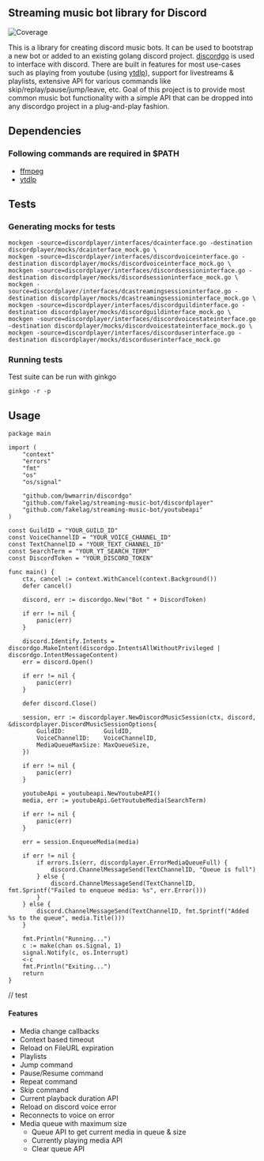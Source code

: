 ## Streaming music bot library for Discord
![Coverage](https://img.shields.io/badge/Coverage-92.4%25-brightgreen)

This is a library for creating discord music bots. It can be used to bootstrap a new bot or added to an existing golang discord project. [discordgo](https://github.com/bwmarrin/discordgo) is used to interface with discord. There are built in features for most use-cases such as playing from youtube (using [ytdlp](https://github.com/yt-dlp/yt-dlp)), support for livestreams & playlists, extensive API for various commands like skip/replay/pause/jump/leave, etc. Goal of this project is to provide most common music bot functionality with a simple API that can be dropped into any discordgo project in a plug-and-play fashion.

## Dependencies
### Following commands are required in $PATH
- [ffmpeg](https://ffmpeg.org/)
- [ytdlp](https://github.com/yt-dlp/yt-dlp)

## Tests
### Generating mocks for tests
```shell
mockgen -source=discordplayer/interfaces/dcainterface.go -destination discordplayer/mocks/dcainterface_mock.go \
mockgen -source=discordplayer/interfaces/discordvoiceinterface.go -destination discordplayer/mocks/discordvoiceinterface_mock.go \
mockgen -source=discordplayer/interfaces/discordsessioninterface.go -destination discordplayer/mocks/discordsessioninterface_mock.go \
mockgen -source=discordplayer/interfaces/dcastreamingsessioninterface.go -destination discordplayer/mocks/dcastreamingsessioninterface_mock.go \
mockgen -source=discordplayer/interfaces/discordguildinterface.go -destination discordplayer/mocks/discordguildinterface_mock.go \
mockgen -source=discordplayer/interfaces/discordvoicestateinterface.go -destination discordplayer/mocks/discordvoicestateinterface_mock.go \
mockgen -source=discordplayer/interfaces/discorduserinterface.go -destination discordplayer/mocks/discorduserinterface_mock.go
```
### Running tests
Test suite can be run with ginkgo
```shell
ginkgo -r -p
```

## Usage
```golang
package main

import (
	"context"
	"errors"
	"fmt"
	"os"
	"os/signal"

	"github.com/bwmarrin/discordgo"
	"github.com/fakelag/streaming-music-bot/discordplayer"
	"github.com/fakelag/streaming-music-bot/youtubeapi"
)

const GuildID = "YOUR_GUILD_ID"
const VoiceChannelID = "YOUR_VOICE_CHANNEL_ID"
const TextChannelID = "YOUR_TEXT_CHANNEL_ID"
const SearchTerm = "YOUR_YT_SEARCH_TERM"
const DiscordToken = "YOUR_DISCORD_TOKEN"

func main() {
	ctx, cancel := context.WithCancel(context.Background())
	defer cancel()

	discord, err := discordgo.New("Bot " + DiscordToken)

	if err != nil {
		panic(err)
	}

	discord.Identify.Intents = discordgo.MakeIntent(discordgo.IntentsAllWithoutPrivileged | discordgo.IntentMessageContent)
	err = discord.Open()

	if err != nil {
		panic(err)
	}

	defer discord.Close()

	session, err := discordplayer.NewDiscordMusicSession(ctx, discord, &discordplayer.DiscordMusicSessionOptions{
		GuildID:           GuildID,
		VoiceChannelID:    VoiceChannelID,
		MediaQueueMaxSize: MaxQueueSize,
	})

	if err != nil {
		panic(err)
	}

	youtubeApi = youtubeapi.NewYoutubeAPI()
	media, err := youtubeApi.GetYoutubeMedia(SearchTerm)

	if err != nil {
		panic(err)
	}

	err = session.EnqueueMedia(media)

	if err != nil {
		if errors.Is(err, discordplayer.ErrorMediaQueueFull) {
			discord.ChannelMessageSend(TextChannelID, "Queue is full")
		} else {
			discord.ChannelMessageSend(TextChannelID, fmt.Sprintf("Failed to enqueue media: %s", err.Error()))
		}
	} else {
		discord.ChannelMessageSend(TextChannelID, fmt.Sprintf("Added %s to the queue", media.Title()))
	}

	fmt.Println("Running...")
	c := make(chan os.Signal, 1)
	signal.Notify(c, os.Interrupt)
	<-c
	fmt.Println("Exiting...")
	return
}
```

// test

#### Features
- Media change callbacks
- Context based timeout
- Reload on FileURL expiration
- Playlists
- Jump command
- Pause/Resume command
- Repeat command
- Skip command
- Current playback duration API
- Reload on discord voice error
- Reconnects to voice on error
- Media queue with maximum size
	- Queue API to get current media in queue & size
	- Currently playing media API
	- Clear queue API